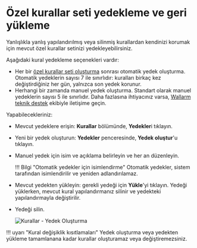 # Özel kurallar seti yedekleme ve geri yükleme

Yanlışlıkla yanlış yapılandırılmış veya silinmiş kurallardan kendinizi korumak için mevcut özel kurallar setinizi yedekleyebilirsiniz.

Aşağıdaki kural yedekleme seçenekleri vardır:

* Her bir [özel kurallar seti oluşturma](compiling.md) sonrası otomatik yedek oluşturma. Otomatik yedeklerin sayısı 7 ile sınırlıdır: kuralları birkaç kez değiştirdiğiniz her gün, yalnızca son yedek korunur.
* Herhangi bir zamanda manuel yedek oluşturma. Standart olarak manuel yedeklerin sayısı 5 ile sınırlıdır. Daha fazlasına ihtiyacınız varsa, [Wallarm teknik destek](mailto:support@wallarm.com) ekibiyle iletişime geçin.

Yapabilecekleriniz:

* Mevcut yedeklere erişin: **Kurallar** bölümünde, **Yedekler**i tıklayın.
* Yeni bir yedek oluşturun: **Yedekler** penceresinde, **Yedek oluştur**'u tıklayın.
* Manuel yedek için isim ve açıklama belirleyin ve her an düzenleyin.

    !!! Bilgi "Otomatik yedekler için isimlendirme"
        Otomatik yedekler, sistem tarafından isimlendirilir ve yeniden adlandırılamaz.

* Mevcut yedekten yükleyin: gerekli yedeği için **Yükle**'yi tıklayın. Yedeği yüklerken, mevcut kural yapılandırmanız silinir ve yedekteki yapılandırmayla değiştirilir.
* Yedeği silin. 

    ![Kurallar - Yedek Oluşturma](../../images/user-guides/rules/rules-create-backup.png)

!!! uyarı "Kural değişiklik kısıtlamaları"
    Yedek oluşturma veya yedekten yükleme tamamlanana kadar kurallar oluşturamaz veya değiştiremezsiniz.

